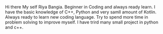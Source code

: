 Hi there My self Riya Bangia. 
Beginner in Coding and always ready learn.
I have the basic knowledge of C++, Python and very samll amount of Kotlin.
Always ready to learn new coding language. 
Try to spend more time in problem solving to improve myself. 
I have trird many small project in python and c++.
